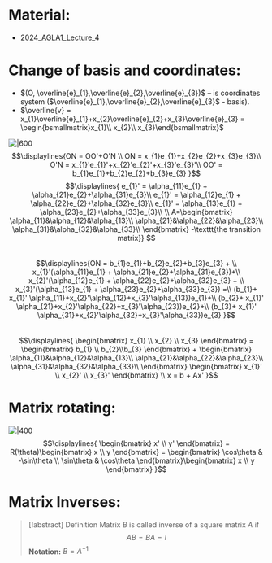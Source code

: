 # Material: 

- [2024_AGLA1_Lecture_4](2024_AGLA1_Lecture_4.pdf)

# Change of basis and coordinates:

- $(O, \overline{e}_{1},\overline{e}_{2},\overline{e}_{3})$ – is coordinates system ($\overline{e}_{1},\overline{e}_{2},\overline{e}_{3}$ - basis).
- $\overline{v} = x_{1}\overline{e}_{1}+x_{2}\overline{e}_{2}+x_{3}\overline{e}_{3} = \begin{bsmallmatrix}x_{1}\\ x_{2}\\ x_{3}\end{bsmallmatrix}$

![|600](Pasted%20image%2020240923093732.png)
$$\displaylines{ON = OO'+O'N \\
ON = x_{1}e_{1}+x_{2}e_{2}+x_{3}e_{3}\\
O'N = x_{1}'e_{1}'+x_{2}'e_{2}'+x_{3}'e_{3}'\\
OO' = b_{1}e_{1}+b_{2}e_{2}+b_{3}e_{3}
}$$
$$\displaylines{
e_{1}' = \alpha_{11}e_{1} + \alpha_{21}e_{2}+\alpha_{31}e_{3}\\
e_{1}' = \alpha_{12}e_{1} + \alpha_{22}e_{2}+\alpha_{32}e_{3}\\
e_{1}' = \alpha_{13}e_{1} + \alpha_{23}e_{2}+\alpha_{33}e_{3}\\ \\
A=\begin{bmatrix}
\alpha_{11}&\alpha_{12}&\alpha_{13}\\ \alpha_{21}&\alpha_{22}&\alpha_{23}\\ 
\alpha_{31}&\alpha_{32}&\alpha_{33}\\
\end{bmatrix}
-\texttt{the transition matrix}} $$
<br>$$\displaylines{ON = b_{1}e_{1}+b_{2}e_{2}+b_{3}e_{3} + \\ x_{1}'(\alpha_{11}e_{1} + \alpha_{21}e_{2}+\alpha_{31}e_{3})+\\
x_{2}'(\alpha_{12}e_{1} + \alpha_{22}e_{2}+\alpha_{32}e_{3} + \\
x_{3}'(\alpha_{13}e_{1} + \alpha_{23}e_{2}+\alpha_{33}e_{3}) =\\
(b_{1}+ x_{1}' \alpha_{11}+x_{2}'\alpha_{12}+x_{3}'\alpha_{13})e_{1}+\\
(b_{2}+ x_{1}' \alpha_{21}+x_{2}'\alpha_{22}+x_{3}'\alpha_{23})e_{2}+\\
(b_{3}+ x_{1}' \alpha_{31}+x_{2}'\alpha_{32}+x_{3}'\alpha_{33})e_{3}
}$$<br>
$$\displaylines{
\begin{bmatrix}
x_{1} \\ x_{2} \\ x_{3}
\end{bmatrix} = \begin{bmatrix}
b_{1} \\ b_{2}\\b_{3}
\end{bmatrix} + \begin{bmatrix}
\alpha_{11}&\alpha_{12}&\alpha_{13}\\ \alpha_{21}&\alpha_{22}&\alpha_{23}\\ 
\alpha_{31}&\alpha_{32}&\alpha_{33}\\
\end{bmatrix} \begin{bmatrix}
x_{1}' \\ x_{2}' \\ x_{3}'
\end{bmatrix} \\ x = b + Ax'
}$$
# Matrix rotating:

![|400](Pasted%20image%2020240923102734.png)
$$\displaylines{
\begin{bmatrix}
x' \\ y'
\end{bmatrix} = R(\theta)\begin{bmatrix}
x \\ y
\end{bmatrix} = \begin{bmatrix}
\cos\theta & -\sin\theta \\ \sin\theta & \cos\theta 
\end{bmatrix}\begin{bmatrix}
x \\ y
\end{bmatrix}
}$$
# Matrix Inverses:

> [!abstract] Definition
> Matrix $B$ is called inverse of a square matrix $A$ if
> $$AB = BA = I$$
> **Notation:** $B=A^{-1}$
